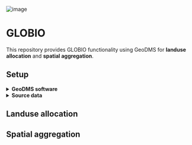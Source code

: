![image](https://github.com/ObjectVision/GLOBIO_dms/assets/96182097/1a7d2141-76e7-49cf-866b-9490d5a3099a)
# GLOBIO
This repository provides GLOBIO functionality using GeoDMS for **landuse allocation** and **spatial aggregation**. 

## Setup
<details>
<summary><b>GeoDMS software</b></summary>
<p>Open source Geographic Data & Model Software (GeoDMS) is actively being developed to create (geographical explicit) planning support systems. For installation of GeoDMS navigate to the <a href="https://github.com/ObjectVision/GeoDMS/releases">releases</a> page of <a href="https://github.com/ObjectVision/GeoDMS">GeoDMS</a> and follow the steps of the downloaded installer. </p>
</details>

<details>
<summary><b>Source data</b></summary>
<p>Source data </p>
</details>

## Landuse allocation

## Spatial aggregation

